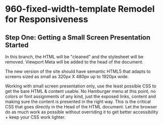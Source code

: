 # 960-fixed-width-template Remodel for Responsiveness
## Step One: Getting a Small Screen Presentation Started

  In this branch, the HTML will be "cleaned" and the stylesheet
  will be removed. Viewport Meta will be added to the head of
  the document.

  The new version of the site should have semantic HTML5
  that adapts to screens sized as small as 320px X 480px up to
  1920px wide. 

  Working with small screen presentation only, use the least
  possible CSS to get the bare HTML & content usable. No 
  Hamburger menu at this point, no colors or font assignments
  of any kind, just the exposed links, content and making sure
  the content is presented in the right way. This is the 
  critical CSS that goes directly in the Head of the HTML
  document.  Let the browser do as much work  as possible
  without overriding it to get better accessibility + keep
  your CSS work lighter.
